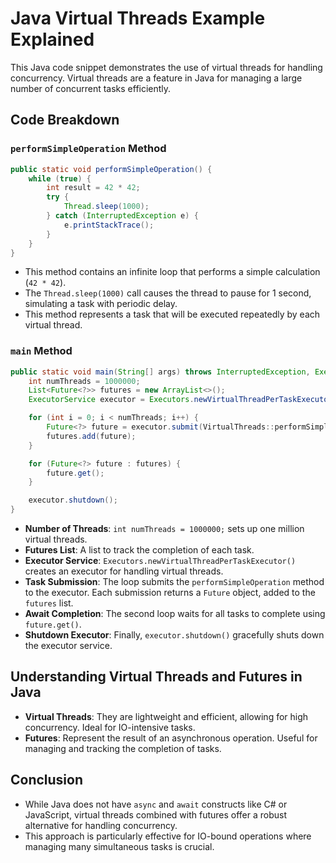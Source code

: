 
# Java Virtual Threads Example Explained

This Java code snippet demonstrates the use of virtual threads for handling concurrency. Virtual threads are a feature in Java for managing a large number of concurrent tasks efficiently.

## Code Breakdown

### `performSimpleOperation` Method

```java
public static void performSimpleOperation() {
    while (true) {
        int result = 42 * 42;
        try {
            Thread.sleep(1000);
        } catch (InterruptedException e) {
            e.printStackTrace();
        }
    }
}
```

- This method contains an infinite loop that performs a simple calculation (`42 * 42`).
- The `Thread.sleep(1000)` call causes the thread to pause for 1 second, simulating a task with periodic delay.
- This method represents a task that will be executed repeatedly by each virtual thread.

### `main` Method

```java
public static void main(String[] args) throws InterruptedException, ExecutionException {
    int numThreads = 1000000;
    List<Future<?>> futures = new ArrayList<>();
    ExecutorService executor = Executors.newVirtualThreadPerTaskExecutor();

    for (int i = 0; i < numThreads; i++) {
        Future<?> future = executor.submit(VirtualThreads::performSimpleOperation);
        futures.add(future);
    }

    for (Future<?> future : futures) {
        future.get();
    }

    executor.shutdown();
}
```

- **Number of Threads**: `int numThreads = 1000000;` sets up one million virtual threads.
- **Futures List**: A list to track the completion of each task.
- **Executor Service**: `Executors.newVirtualThreadPerTaskExecutor()` creates an executor for handling virtual threads.
- **Task Submission**: The loop submits the `performSimpleOperation` method to the executor. Each submission returns a `Future` object, added to the `futures` list.
- **Await Completion**: The second loop waits for all tasks to complete using `future.get()`.
- **Shutdown Executor**: Finally, `executor.shutdown()` gracefully shuts down the executor service.

## Understanding Virtual Threads and Futures in Java

- **Virtual Threads**: They are lightweight and efficient, allowing for high concurrency. Ideal for IO-intensive tasks.
- **Futures**: Represent the result of an asynchronous operation. Useful for managing and tracking the completion of tasks.

## Conclusion

- While Java does not have `async` and `await` constructs like C# or JavaScript, virtual threads combined with futures offer a robust alternative for handling concurrency.
- This approach is particularly effective for IO-bound operations where managing many simultaneous tasks is crucial.
